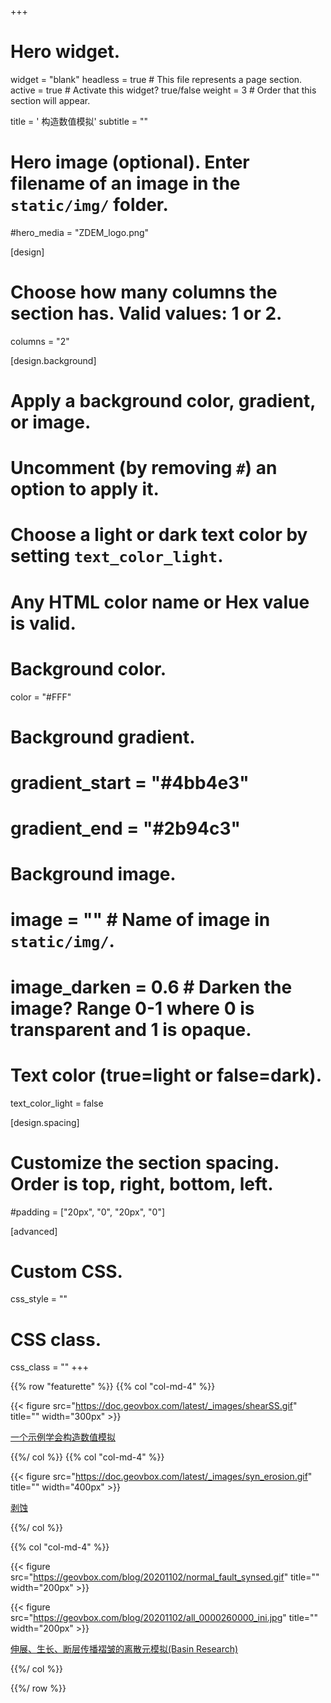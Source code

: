 +++
# Hero widget.
widget = "blank"
headless = true  # This file represents a page section.
active = true  # Activate this widget? true/false
weight = 3 # Order that this section will appear.

title = '<i class="fas fa-globe-asia"></i> 构造数值模拟'
subtitle = ""

# Hero image (optional). Enter filename of an image in the `static/img/` folder.
#hero_media = "ZDEM_logo.png"

[design]
  # Choose how many columns the section has. Valid values: 1 or 2.
  columns = "2"

[design.background]
  # Apply a background color, gradient, or image.
  #   Uncomment (by removing `#`) an option to apply it.
  #   Choose a light or dark text color by setting `text_color_light`.
  #   Any HTML color name or Hex value is valid.

  # Background color.
  color = "#FFF"

  # Background gradient.
  # gradient_start = "#4bb4e3"
  # gradient_end = "#2b94c3"

  # Background image.
  # image = ""  # Name of image in `static/img/`.
  # image_darken = 0.6  # Darken the image? Range 0-1 where 0 is transparent and 1 is opaque.

  # Text color (true=light or false=dark).
  text_color_light = false

[design.spacing]
  # Customize the section spacing. Order is top, right, bottom, left.
  #padding = ["20px", "0", "20px", "0"]

[advanced]
 # Custom CSS.
 css_style = ""

 # CSS class.
 css_class = ""
+++

{{% row "featurette" %}}
{{% col "col-md-4" %}}

{{< figure src="https://doc.geovbox.com/latest/_images/shearSS.gif" title=""  width="300px" >}}

[一个示例学会构造数值模拟](https://doc.geovbox.com/latest/push/)

{{%/ col %}}
{{% col "col-md-4" %}}

{{< figure src="https://doc.geovbox.com/latest/_images/syn_erosion.gif" title=""  width="400px" >}}

[剥蚀](https://doc.geovbox.com/latest/struct/ex2_syn_erosion/)

{{%/ col %}}

{{% col "col-md-4" %}}

{{< figure src="https://geovbox.com/blog/20201102/normal_fault_synsed.gif" title=""  width="200px" >}}

{{< figure src="https://geovbox.com/blog/20201102/all_0000260000_ini.jpg" title=""  width="200px" >}}

[伸展、生长、断层传播褶皱的离散元模拟(Basin Research)](https://geovbox.com/blog/20201102/)

{{%/ col %}}

{{%/ row %}}


